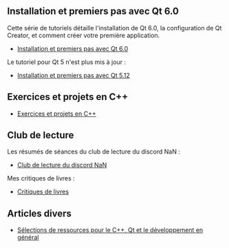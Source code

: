 
## Installation et premiers pas avec Qt 6.0

Cette série de tutoriels détaille l'installation de Qt 6.0, la configuration de Qt Creator, et comment créer votre première application.

- [Installation et premiers pas avec Qt 6.0](qt6/installation/README.md)

Le tutoriel pour Qt 5 n'est plus mis à jour : 

- [Installation et premiers pas avec Qt 5.12](qt5/README.md)

## Exercices et projets en C++

- [Exercices et projets en C++](exercices/README.md)

## Club de lecture

Les résumés de séances du club de lecture du discord NaN :

- [Club de lecture du discord NaN](club-lecture/)

Mes critiques de livres :

- [Critiques de livres](critiques.md)

## Articles divers

- [Sélections de ressources pour le C++, Qt et le développement en général](articles/ressources.md)
